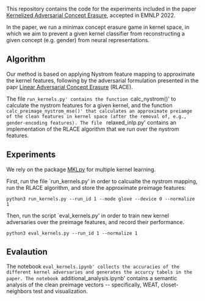 This repository contains the code for the experiments included in the paper [Kernelized Adversarial Concept Erasure](https://arxiv.org/abs/2201.12191), accepted in EMNLP 2022.

In the paper, we run a minimax concept erasure game in kernel space, in which we aim to prevent a given kernel classifier from reconstructing a given concept (e.g. gender) from neural representations.

## Algorithm
Our method is based on applying Nystrom feature mapping to approximate the kernel features, following by the adversarial formulation presented in the papr [Linear Adversarial Concept Erasure](https://arxiv.org/abs/2201.12091) (RLACE).

The file `run_kernels.py' contains the function `calc_nystrom()' to calculate the nystrom features for a given kernel, and the function `calc_preimage_nystrom_mse()' that calculates an approximate preiamge of the clean features in kernel space (after the removal of, e.g., gender-encoding features). The file ` relaxed_inlp.py' contains an implementation of the RLACE algorithm that we run over the nystrom features. 

## Experiments

We rely on the package [MKLpy](https://github.com/IvanoLauriola/MKLpy) for multiple kernel learning.

First, run the file `run_kernels.py' in order to calcualte the nystrom mapping, run the RLACE algorithm, and store the approximate preimage features:

```
python3 run_kernels.py --run_id 1 --mode glove --device 0 --normalize 1
```

Then, run the script `eval_kernels.py' in order to train new kernel adversaries over the preimage features, and record their performance.

```
python3 eval_kernels.py --run_id 1 --normalize 1
```
    
## Evalaution

The notebook `eval_kernels.ipynb' collects the accuracies of the different kernel adversaries and generates the accurcy tabels in the paper. The notebook `additional_analysis.ipynb' contains a semantic analysis of the clean preimage vectors -- specifically, WEAT, closet-neighbors test and visualization.

